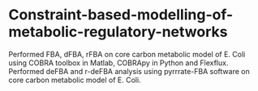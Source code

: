 # Constraint-based-modelling-of-metabolic-regulatory-networks
Performed FBA, dFBA, rFBA on core carbon metabolic model of E. Coli using COBRA toolbox in Matlab, COBRApy in Python and Flexflux.
Performed deFBA and r-deFBA analysis using pyrrrate-FBA software on core carbon metabolic model of E. Coli. 
